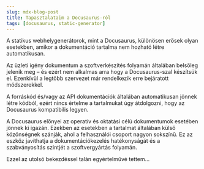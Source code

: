 ```yaml
---
slug: mdx-blog-post
title: Tapasztalataim a Docusaurus-ról
tags: [docusaurus, static-generator]
---
```


A statikus webhelygenerátorok, mint a Docusaurus, különösen erősek olyan esetekben, amikor a dokumentáció tartalma nem hozható létre automatikusan.

<!-- truncate -->

Az üzleti igény dokumentum a szoftverkészítés folyamán általában belsőleg jelenik meg – és ezért nem alkalmas arra hogy a Docusaurus-szal készítsük el. Ezenkívül a legtöbb szervezet már rendelkezik erre bejáratott módszerekkel.

<!-- truncate -->

A forráskód és/vagy az API dokumentációk általában automatikusan jönnek létre kódból, ezért nincs értelme a tartalmukat úgy átdolgozni, hogy az Docusaurus kompatibilis legyen.

<!-- truncate -->

A Docusaurus előnyei az operatív és oktatási célú dokumentumok esetében jönnek ki igazán. Ezekben az esetekben a tartalmat általában külső közönségnek szánják, ahol a felhasználói csoport nagyon sokszínű. Ez az eszköz javíthatja a dokumentációkezelés hatékonyságát és a szabványosítás szintjét a szoftvergyártás folyamán.

<!-- truncate -->

Ezzel az utolsó bekezdéssel talán egyértelművé tettem...